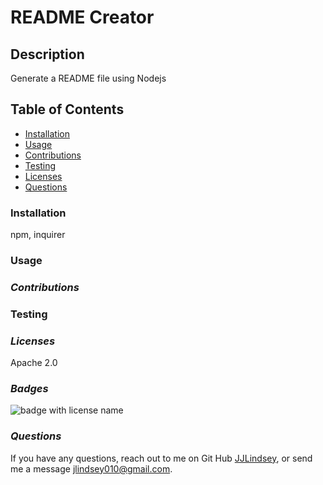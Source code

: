 # README Creator

## **Description**
Generate a README file using Nodejs

## **Table of Contents**
* [Installation](#installation)
* [Usage](#usage)
* [Contributions](#contributions)
* [Testing](#testing)
* [Licenses](#licenses)
* [Questions](#questions)

### **Installation**
npm, inquirer

### **Usage**
 

### *Contributions*
 

### Testing
 

### *Licenses*
Apache 2.0


### *Badges*
<img src="https://img.shields.io/badge/mybadge-Apache 2.0-blue" alt="badge with license name"/>


### *Questions*
If you have any questions, reach out to me on Git Hub [JJLindsey](https://github.com/JJLindsey), or send me a message jlindsey010@gmail.com.

